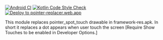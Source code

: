 
[![Android CI](https://github.com/thesandipv/pointer_replacer/actions/workflows/android.yml/badge.svg)](https://github.com/thesandipv/pointer_replacer/actions/workflows/android.yml)
[![Kotlin Code Style Check](https://github.com/thesandipv/pointer_replacer/actions/workflows/kotlin-code-style.yml/badge.svg)](https://github.com/thesandipv/pointer_replacer/actions/workflows/kotlin-code-style.yml)
[![Deploy to pointer-replacer.web.app](https://github.com/thesandipv/pointer_replacer/actions/workflows/firebase-hosting-merge.yml/badge.svg)](https://github.com/thesandipv/pointer_replacer/actions/workflows/firebase-hosting-merge.yml)

This module replaces pointer_spot_touch drawable in framework-res.apk.
In short it replaces a dot appears when user touch the screen [Require Show Touches to be enabled in Developer Options.]
